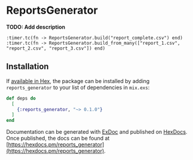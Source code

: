 # ReportsGenerator

**TODO: Add description**

```
:timer.tc(fn -> ReportsGenerator.build("report_complete.csv") end)
:timer.tc(fn -> ReportsGenerator.build_from_many(["report_1.csv", "report_2.csv", "report_3.csv"]) end)
```

## Installation

If [available in Hex](https://hex.pm/docs/publish), the package can be installed
by adding `reports_generator` to your list of dependencies in `mix.exs`:

```elixir
def deps do
  [
    {:reports_generator, "~> 0.1.0"}
  ]
end
```

Documentation can be generated with [ExDoc](https://github.com/elixir-lang/ex_doc)
and published on [HexDocs](https://hexdocs.pm). Once published, the docs can
be found at [https://hexdocs.pm/reports_generator](https://hexdocs.pm/reports_generator).
